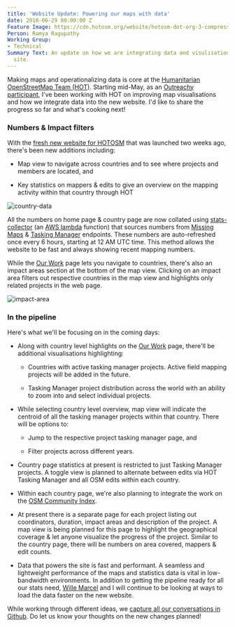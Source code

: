 ```yaml
---
title: 'Website Update: Powering our maps with data'
date: 2018-06-29 00:00:00 Z
Feature Image: https://cdn.hotosm.org/website/hotosm-dot-org-3-compressor.png
Person: Ramya Ragupathy
Working Group:
- Technical
Summary Text: An update on how we are integrating data and visulisations across the
  site.
---
```


Making maps and operationalizing data is core at the [Humanitarian OpenStreetMap Team (HOT)](https://www.hotosm.org/). Starting mid-May, as an [Outreachy participant](https://www.outreachy.org/), I've been working with HOT on improving map visualisations and how we integrate data into the new website. I'd like to share the progress so far and what's cooking next!

### Numbers & Impact filters

With the [fresh new website for HOTOSM](https://www.hotosm.org/updates/a-fresh-look-for-hotosm-dot-org/) that was launched two weeks ago, there's been new additions including:

* Map view to navigate across countries and to see where projects and members are located, and

* Key statistics on mappers & edits to give an overview on the mapping activity within that country through HOT

![country-data](https://cdn.hotosm.org/website/data-driven-maps-country.png)

All the numbers on home page & country page are now collated using [stats-collector](https://github.com/hotosm/stats-collector ) (an [AWS lambda](https://docs.aws.amazon.com/lambda/latest/dg/welcome.html) function) that sources numbers from [Missing Maps](https://www.missingmaps.org/) & [Tasking Manager](https://tasks.hotosm.org/) endpoints. These numbers are auto-refreshed once every 6 hours, starting at 12 AM UTC time. This method allows the website to be fast and always showing recent mapping numbers.

While the [Our Work](https://www.hotosm.org/our-work) page lets you navigate to countries, there's also an impact areas section at the bottom of the map view. Clicking on an impact area filters out respective countries in the map view and highlights only related projects in the web page.

![impact-area](https://cdn.hotosm.org/website/data-driven-maps-impact-area.gif)

### In the pipeline

Here's what we'll be focusing on in the coming days:

* Along with country level highlights on the [Our Work](https://www.hotosm.org/our-work) page, there'll be additional visualisations highlighting:

  - Countries with active tasking manager projects. Active field mapping projects will be added in the future. 

  - Tasking Manager project distribution across the world with an ability to zoom into and select individual projects.


* While selecting country level overview, map view will indicate the centroid of all the tasking manager projects within that country. There will be options to: 

  - Jump to the respective project tasking manager page, and

  - Filter projects across different years.

* Country page statistics at present is restricted to just Tasking Manager projects. A toggle view is planned to alternate between edits via HOT Tasking Manager and all OSM edits within each country. 

* Within each country page, we're also planning to integrate the work on the [OSM Community Index](https://github.com/osmlab/osm-community-index).

* At present there is a separate page for each project listing out coordinators, duration, impact areas and description of the project. A map view is being planned for this page to highlight the geographical coverage & let anyone visualize the progress of the project. Similar to the country page, there will be numbers on area covered, mappers & edit counts.

* Data that powers the site is fast and performant. A seamless and lightweight performance of the maps and statistics data is vital in low-bandwidth environments. In addition to getting the pipeline ready for all our stats need, [Wille Marcel](https://www.hotosm.org/people/wille-marcel/) and I will continue to be looking at ways to load the data faster on the new website.

While working through different ideas, we [capture all our conversations in Github](https://github.com/hotosm/hotosm-website/issues). Do let us know your thoughts on the new changes planned!
